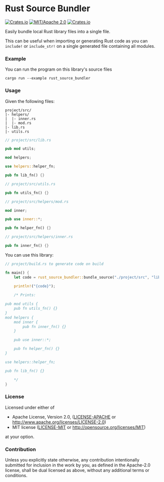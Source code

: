 # Rust Source Bundler

[![Crates.io](https://img.shields.io/crates/v/rust_source_bundler.svg)](https://crates.io/crates/rust_source_bundler)
[![MIT/Apache 2.0](https://img.shields.io/badge/license-MIT%2FApache-blue.svg)](https://github.com/adam-bates/rust_source_bundler#license)
[![Crates.io](https://img.shields.io/crates/d/rust_source_bundler.svg)](https://crates.io/crates/rust_source_bundler)

Easily bundle local Rust library files into a single file.

This can be useful when importing or generating Rust code as you can `include!` or `include_str!` on a single generated file containing all modules.

### Example

You can run the program on this library's source files
```
cargo run --example rust_source_bundler
```

### Usage

Given the following files:

```
project/src/
|- helpers/
|  |- inner.rs
|  |- mod.rs
|- lib.rs
|- utils.rs

```

```rust
// project/src/lib.rs

pub mod utils;

mod helpers;

use helpers::helper_fn;

pub fn lib_fn() {}
```

```rust
// project/src/utils.rs

pub fn utils_fn() {}
```

```rust
// project/src/helpers/mod.rs

mod inner;

pub use inner::*;

pub fn helper_fn() {}
```

```rust
// project/src/helpers/inner.rs

pub fn inner_fn() {}
```

You can use this library:

```rust
// project/build.rs to generate code on build

fn main() {
    let code = rust_source_bundler::bundle_source("./project/src", "lib.rs").unwrap();
    
    println!("{code}");

    /* Prints:

pub mod utils {
    pub fn utils_fn() {}
}
mod helpers {
    mod inner {
        pub fn inner_fn() {}
    }

    pub use inner::*;

    pub fn helper_fn() {}
}

use helpers::helper_fn;

pub fn lib_fn() {}

    */
}
```

### License

Licensed under either of

 * Apache License, Version 2.0, ([LICENSE-APACHE](LICENSE-APACHE) or http://www.apache.org/licenses/LICENSE-2.0)
 * MIT license ([LICENSE-MIT](LICENSE-MIT) or http://opensource.org/licenses/MIT)

at your option.

### Contribution

Unless you explicitly state otherwise, any contribution intentionally submitted
for inclusion in the work by you, as defined in the Apache-2.0 license, shall be dual licensed as above, without any
additional terms or conditions.
